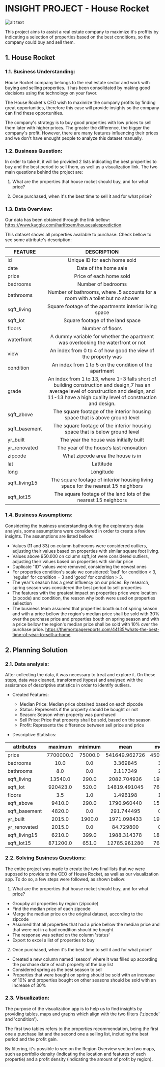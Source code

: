# INSIGHT PROJECT - House Rocket

![alt text](https://fasthomes.org/public/img/fast/house-for-sale.jpg)

This project aims to assist a real estate company to maximize it's proffits by indicating a selection of properties based on the best conditions, so the company could buy and sell them. 

## 1. House Rocket
### 1.1. Business Understanding:

House Rocket company belongs to the real estate sector and work with buying and selling properties. It has been consolidated by making good decisions using the technology on your favor.

The House Rocket's CEO wish to maximize the company profits by finding great opportunities, therefore this case will provide insights so the company can find these opportunities. 

The company's strategy is to buy good properties with low prices to sell them later with higher prices. The greater the difference, the bigger the company's profit. However, there are many features influencing their prices and we don't have enought people to analyze this dataset manually. 

### 1.2. Business Question:
In order to take it, it will be provided 2 lists indicating the best properties to buy and the best period to sell them, as well as a visualization link. 
The two main questions behind the project are:
1) What are the properties that house rocket should buy, and for what price?

2) Once purchased, when it's the best time to sell it and for what price?

### 1.3. Data Overview:
Our data has been obtained through the link bellow:
https://www.kaggle.com/harlfoxem/housesalesprediction

This dataset shows all properties available to purchase. Check bellow to see some attribute's description:

| FEATURE       | DESCRIPTION                                                                      |
| ------------- |:--------------------------------------------------------------------------------:|
| id            | Unique ID for each home sold                                                     |                             
| date          | Date of the home sale                                                            |
| price         | Price of each home sold                                                          |
| bedrooms      | Number of bedrooms                                                               |
| bathrooms     | Number of bathrooms, where .5 accounts for a room with a toilet but no shower    |
| sqft_living   | Square footage of the apartments interior living space                           |
| sqft_lot      | Square footage of the land space                                                 |
| floors        | Number of floors                                                                 |
| waterfront    | A dummy variable for whether the apartment was overlooking the waterfront or not |
| view          | An index from 0 to 4 of how good the view of the property was                    |
| condition     | An index from 1 to 5 on the condition of the apartment                           |                 
| grade         | An index from 1 to 13, where 1-3 falls short of building construction and design,7 has an average level of construction and design, and 11-13 have a high quality level of construction and design.|
| sqft_above    | The square footage of the interior housing space that is above ground level      |
| sqft_basement | The square footage of the interior housing space that is below ground level      |
| yr_built      | The year the house was initially built                                           |     
| yr_renovated  | The year of the house’s last renovation                                          | 
| zipcode       | What zipcode area the house is in                                                |   
| lat           | Lattitude                                                                        |
| long          | Longitude                                                                        |
| sqft_living15 | The square footage of interior housing living space for the nearest 15 neighbors |
| sqft_lot15    | The square footage of the land lots of the nearest 15 neighbors                  |

### 1.4. Business Assumptions:
Considering the business understanding during the exploratory data analysis, some assumptions were considered in order to create a few insights. The assumptions are listed bellow:

* Values (11 and 33) on column bathrooms were considered outliers, adjusting their values based on properties with similar square foot living.
* Values above 950.000 on column sqft_lot were considered outliers, adjusting their values based on properties with similar price 
* Duplicate "ID" values were removed, considering the newest ones
* For properties condition's scale we considered: 'bad' for condition < 3, 'regular' for condition = 3 and 'good' for condition > 3.
* The year's season has a great influency on our prices. By research, spring season was considered the best period to sell properties
* The features with the greatest impact on properties price were location (zipcode) and condition, the reason why both were used on properties sellection
* The business team assumed that properties bouth out of spring season and with a price bellow the region's median price shall be sold with 30% over the purchase price and properties bouth on spring season and with a price bellow the region's median price shall be sold with 10% over the purchase price. 
https://themortgagereports.com/44135/whats-the-best-time-of-year-to-sell-a-home

## 2. Planning Solution
### 2.1. Data analysis:
After collecting the data, it was necessary to treat and explore it. On these steps, data was cleaned, transformed (types) and analysed with the assistance of descriptive statistics in order to identify outliers. 

* Created Features:
  * Median Price: Median price obtained based on each zipcode
  * Status: Represents if the property should be bought or not
  * Season: Season when property was purchased
  * Sell Price: Price that property shall be sold, based on the season
  * Profit: Represents the difference between sell price and price

* Descriptive Statistics:

| attributes    |	maximum   |	minimum |	mean          |	median    |	std           |
|---------------|:---------:|:-------:|:-------------:|:---------:|:-------------:|
| price         |	7700000.0 |	75000.0 |	541649.962726 |	450000.00 |	367306.361583 |
|	bedrooms      |	10.0      |	0.0     |	3.369845      |	3.00      |	0.905393      |
|	bathrooms     |	8.0       |	0.0     |	2.117349      |	2.25      |	0.769895      |
|	sqft_living   |	13540.0   |	290.0   |	2082.704936   |	1920.00   |	919.125029    |
|	sqft_lot      |	920423.0  |	520.0   |	14819.491045  |	7614.00   |	36763.790341  |
|	floors        |	3.5       |	1.0     |	1.496198      |	1.50      |	0.540376      |
|	sqft_above    |	9410.0    |	290.0   |	1790.960440   |	1560.00   |	829.007154    |
|	sqft_basement |	4820.0    |	0.0     |	291.744495    |	0.00      |	442.771655    |
|	yr_built      |	2015.0    |	1900.0  |	1971.098433   |	1975.00   |	29.384591     |
|	yr_renovated  |	2015.0    |	0.0     |	84.729800     |	0.00      |	402.421625    |
|	sqft_living15 |	6210.0    |	399.0   |	1988.314378   |	1840.00   |	685.683099    |
|	sqft_lot15    |	871200.0  |	651.0   |	12785.961280  |	7620.00   |	27374.828923  |

### 2.2. Solving Business Questions:
The entire project was made to create the two final lists that we were suposed to provide to the CEO of House Rocket, as well as our visualization app.
To do so, a few steps were followed, as shown bellow:

1) What are the properties that house rocket should buy, and for what price?
* Groupby all properties by region (zipcode)
* Find the median price of each zipcode
* Merge the median price on the original dataset, according to the zipcode
* Assumed that all properties that had a price bellow the median price and that were not in a bad condition should be bought
* The response was setted on the column 'status'
* Export to excel a list of properties to buy

2) Once purchased, when it's the best time to sell it and for what price?
* Created a new column named 'season' where it was filled up according the purchase date of each property of the buy list
* Considered spring as the best season to sell
* Properties that were bought on spring should be sold with an increase of 10% and properties bought on other seasons should be sold with an increase of 30% 

### 2.3. Visualization:
The purpose of the visualization app is to help us to find insights by providing tables, maps and graphs which align with the two filters ('zipcode' and 'condition'). 

The first two tables refers to the properties recommendation, being the first one a purchase list and the second one a selling list, including the best period and the profit gain. 

By filtering, it's possible to see on the Region Overview section two maps, such as portfolio density (indicating the location and features of each propertie) and a profit density (indicating the amount of profit by region).


